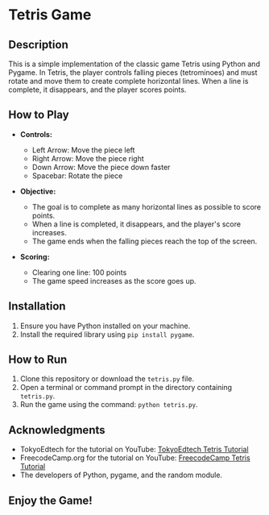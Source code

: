 # Tetris Game

## Description
This is a simple implementation of the classic game Tetris using Python and Pygame. In Tetris, the player controls falling pieces (tetrominoes) and must rotate and move them to create complete horizontal lines. When a line is complete, it disappears, and the player scores points.

## How to Play
- **Controls:**
  - Left Arrow: Move the piece left
  - Right Arrow: Move the piece right
  - Down Arrow: Move the piece down faster
  - Spacebar: Rotate the piece


- **Objective:**
  - The goal is to complete as many horizontal lines as possible to score points.
  - When a line is completed, it disappears, and the player's score increases.
  - The game ends when the falling pieces reach the top of the screen.

- **Scoring:**
  - Clearing one line: 100 points
  - The game speed increases as the score goes up.

## Installation
1. Ensure you have Python installed on your machine.
2. Install the required library using `pip install pygame`.

## How to Run
1. Clone this repository or download the `tetris.py` file.
2. Open a terminal or command prompt in the directory containing `tetris.py`.
3. Run the game using the command: `python tetris.py`.

## Acknowledgments
- TokyoEdtech for the tutorial on YouTube: [TokyoEdtech Tetris Tutorial](https://www.youtube.com/watch?v=JuMqaU_664k)
- FreecodeCamp.org for the tutorial on YouTube: [FreecodeCamp Tetris Tutorial](https://www.youtube.com/watch?app=desktop&v=zfvxp7PgQ6c)
- The developers of Python, pygame, and the random module.

## Enjoy the Game!
